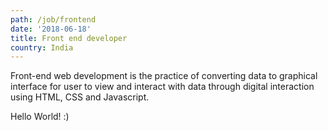 ```yaml
---
path: /job/frontend
date: '2018-06-18'
title: Front end developer
country: India
---
```

Front-end web development is the practice of converting data to graphical interface for user to view and interact with data through digital interaction using HTML, CSS and Javascript.



Hello World! :)
